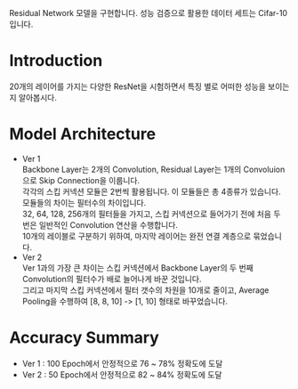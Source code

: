 Residual Network 모델을 구현합니다. 성능 검증으로 활용한 데이터 세트는 Cifar-10 입니다.  
  
  
# Introduction  
20개의 레이어를 가지는 다양한 ResNet을 시험하면서 특징 별로 어떠한 성능을 보이는지 알아봅시다.  
  
  
# Model Architecture  
- Ver 1  
Backbone Layer는 2개의 Convolution, Residual Layer는 1개의 Convoluion으로 Skip Connection을 이룹니다.  
각각의 스킵 커넥션 모듈은 2번씩 활용됩니다. 이 모듈들은 총 4종류가 있습니다. 모듈들의 차이는 필터수의 차이입니다.  
32, 64, 128, 256개의 필터들을 가지고, 스킵 커넥션으로 들어가기 전에 처음 두 번은 일반적인 Convolution 연산을 수행합니다.  
10개의 레이블로 구분하기 위하여, 마지막 레이어는 완전 연결 계층으로 묶었습니다.  
- Ver 2  
Ver 1과의 가장 큰 차이는 스킵 커넥션에서 Backbone Layer의 두 번째 Convolution의 필터수가 배로 늘어나게 바꾼 것입니다.  
그리고 마지막 스킵 커넥션에서 필터 갯수의 차원을 10개로 줄이고, Average Pooling을 수행하여 [8, 8, 10] -> [1, 10] 형태로 바꾸었습니다.  
  
  
# Accuracy Summary  
- Ver 1 : 100 Epoch에서 안정적으로 76 ~ 78% 정확도에 도달  
- Ver 2 : 50 Epoch에서 안정적으로 82 ~ 84% 정확도에 도달  
